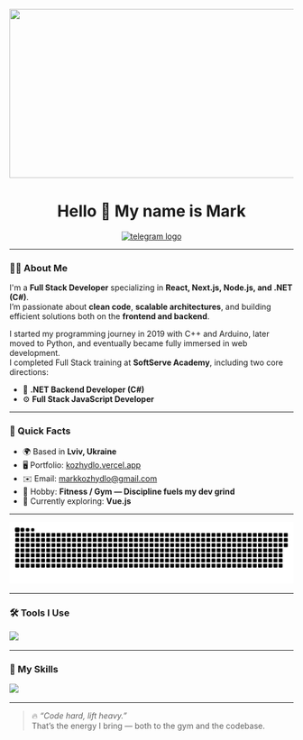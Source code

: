 <br clear="both">

<div align="center">
  <img height="300" width="600" src="https://user-images.githubusercontent.com/74038190/225813708-98b745f2-7d22-48cf-9150-083f1b00d6c9.gif" />
</div>

<h1 align="center">Hello 👋 My name is Mark</h1>

<div align="center">
  <a href="https://t.me/kozhydlo" target="_blank">
    <img src="https://img.shields.io/static/v1?message=Telegram&logo=telegram&label=&color=2CA5E0&logoColor=white&labelColor=&style=for-the-badge" height="25" alt="telegram logo" />
  </a>
</div>

---

### 👨‍💻 About Me

I'm a **Full Stack Developer** specializing in **React, Next.js, Node.js, and .NET (C#)**.  
I’m passionate about **clean code**, **scalable architectures**, and building efficient solutions both on the **frontend and backend**.

I started my programming journey in 2019 with C++ and Arduino, later moved to Python, and eventually became fully immersed in web development.  
I completed Full Stack training at **SoftServe Academy**, including two core directions:
- 🧠 **.NET Backend Developer (C#)**
- ⚙️ **Full Stack JavaScript Developer**

---

### 🎯 Quick Facts

- 🌍 Based in **Lviv, Ukraine**
- 🖥️ Portfolio: [kozhydlo.vercel.app](https://kozhydlo.vercel.app)
- ✉️ Email: [markkozhydlo@gmail.com](mailto:markkozhydlo@gmail.com)
- 💪 Hobby: **Fitness / Gym — Discipline fuels my dev grind**
- 🔭 Currently exploring: **Vue.js**

---

<p align="center">
  <img width="600" src="assets/github-snake.svg" alt="snake" />
</p>

---

### 🛠 Tools I Use

<div align="left">
  <img src="https://skillicons.dev/icons?i=vscode,webstorm,windows,sublime,npm,yarn,obsidian,git" height="40" />
</div>

---

### 🧠 My Skills

<div align="left">
  <img src="https://skillicons.dev/icons?i=html,css,js,ts,react,next,nodejs,express,redux,vite,webpack,tailwind,sass,bootstrap,materialui,wordpress,cpp,py,arduino,dotnet,csharp,mongodb,postgresql,tensorflow,bash" height="40" />
</div>

---

> 🔥 *“Code hard, lift heavy.”*  
> That’s the energy I bring — both to the gym and the codebase.
